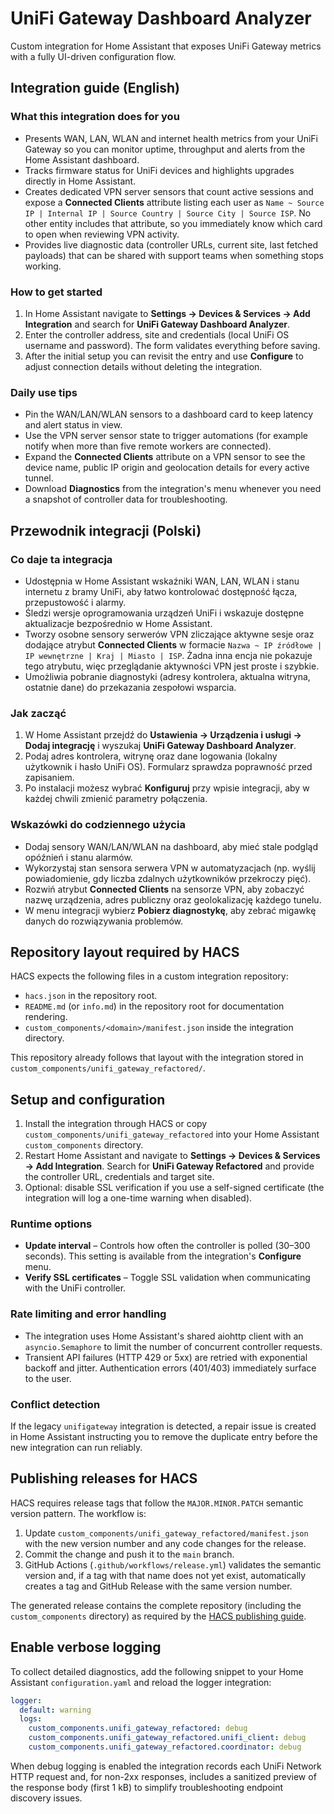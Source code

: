
# UniFi Gateway Dashboard Analyzer

Custom integration for Home Assistant that exposes UniFi Gateway metrics with a
fully UI-driven configuration flow.

## Integration guide (English)

### What this integration does for you

- Presents WAN, LAN, WLAN and internet health metrics from your UniFi Gateway so
  you can monitor uptime, throughput and alerts from the Home Assistant
  dashboard.
- Tracks firmware status for UniFi devices and highlights upgrades directly in
  Home Assistant.
- Creates dedicated VPN server sensors that count active sessions and expose a
  **Connected Clients** attribute listing each user as
  `Name ~ Source IP | Internal IP | Source Country | Source City | Source ISP`.
  No other entity includes that attribute, so you immediately know which card
  to open when reviewing VPN activity.
- Provides live diagnostic data (controller URLs, current site, last fetched
  payloads) that can be shared with support teams when something stops working.

### How to get started

1. In Home Assistant navigate to **Settings → Devices & Services → Add
   Integration** and search for **UniFi Gateway Dashboard Analyzer**.
2. Enter the controller address, site and credentials (local UniFi OS username
   and password). The form validates everything before saving.
3. After the initial setup you can revisit the entry and use **Configure** to
   adjust connection details without deleting the integration.

### Daily use tips

- Pin the WAN/LAN/WLAN sensors to a dashboard card to keep latency and alert
  status in view.
- Use the VPN server sensor state to trigger automations (for example notify
  when more than five remote workers are connected).
- Expand the **Connected Clients** attribute on a VPN sensor to see the device
  name, public IP origin and geolocation details for every active tunnel.
- Download **Diagnostics** from the integration's menu whenever you need a
  snapshot of controller data for troubleshooting.

## Przewodnik integracji (Polski)

### Co daje ta integracja

- Udostępnia w Home Assistant wskaźniki WAN, LAN, WLAN i stanu internetu z
  bramy UniFi, aby łatwo kontrolować dostępność łącza, przepustowość i alarmy.
- Śledzi wersje oprogramowania urządzeń UniFi i wskazuje dostępne aktualizacje
  bezpośrednio w Home Assistant.
- Tworzy osobne sensory serwerów VPN zliczające aktywne sesje oraz dodające
  atrybut **Connected Clients** w formacie
  `Nazwa ~ IP źródłowe | IP wewnętrzne | Kraj | Miasto | ISP`. Żadna inna encja
  nie pokazuje tego atrybutu, więc przeglądanie aktywności VPN jest proste i
  szybkie.
- Umożliwia pobranie diagnostyki (adresy kontrolera, aktualna witryna, ostatnie
  dane) do przekazania zespołowi wsparcia.

### Jak zacząć

1. W Home Assistant przejdź do **Ustawienia → Urządzenia i usługi → Dodaj
   integrację** i wyszukaj **UniFi Gateway Dashboard Analyzer**.
2. Podaj adres kontrolera, witrynę oraz dane logowania (lokalny użytkownik i
   hasło UniFi OS). Formularz sprawdza poprawność przed zapisaniem.
3. Po instalacji możesz wybrać **Konfiguruj** przy wpisie integracji, aby w
   każdej chwili zmienić parametry połączenia.

### Wskazówki do codziennego użycia

- Dodaj sensory WAN/LAN/WLAN na dashboard, aby mieć stale podgląd opóźnień i
  stanu alarmów.
- Wykorzystaj stan sensora serwera VPN w automatyzacjach (np. wyślij powiadomienie,
  gdy liczba zdalnych użytkowników przekroczy pięć).
- Rozwiń atrybut **Connected Clients** na sensorze VPN, aby zobaczyć nazwę
  urządzenia, adres publiczny oraz geolokalizację każdego tunelu.
- W menu integracji wybierz **Pobierz diagnostykę**, aby zebrać migawkę danych do
  rozwiązywania problemów.

## Repository layout required by HACS

HACS expects the following files in a custom integration repository:

- `hacs.json` in the repository root.
- `README.md` (or `info.md`) in the repository root for documentation rendering.
- `custom_components/<domain>/manifest.json` inside the integration directory.

This repository already follows that layout with the integration stored in
`custom_components/unifi_gateway_refactored/`.

## Setup and configuration

1. Install the integration through HACS or copy `custom_components/unifi_gateway_refactored`
   into your Home Assistant `custom_components` directory.
2. Restart Home Assistant and navigate to **Settings → Devices & Services → Add
   Integration**. Search for **UniFi Gateway Refactored** and provide the controller
   URL, credentials and target site.
3. Optional: disable SSL verification if you use a self-signed certificate (the
   integration will log a one-time warning when disabled).

### Runtime options

- **Update interval** – Controls how often the controller is polled (30–300
  seconds). This setting is available from the integration's **Configure** menu.
- **Verify SSL certificates** – Toggle SSL validation when communicating with
  the UniFi controller.

### Rate limiting and error handling

- The integration uses Home Assistant's shared aiohttp client with an
  `asyncio.Semaphore` to limit the number of concurrent controller requests.
- Transient API failures (HTTP 429 or 5xx) are retried with exponential backoff
  and jitter. Authentication errors (401/403) immediately surface to the user.

### Conflict detection

If the legacy `unifigateway` integration is detected, a repair issue is created
in Home Assistant instructing you to remove the duplicate entry before the new
integration can run reliably.

## Publishing releases for HACS

HACS requires release tags that follow the `MAJOR.MINOR.PATCH` semantic version
pattern. The workflow is:

1. Update `custom_components/unifi_gateway_refactored/manifest.json` with the new
   version number and any code changes for the release.
2. Commit the change and push it to the `main` branch.
3. GitHub Actions (`.github/workflows/release.yml`) validates the semantic version
   and, if a tag with that name does not yet exist, automatically creates a tag
   and GitHub Release with the same version number.

The generated release contains the complete repository (including the
`custom_components` directory) as required by the
[HACS publishing guide](https://hacs.xyz/docs/publish/).

## Enable verbose logging

To collect detailed diagnostics, add the following snippet to your Home Assistant
`configuration.yaml` and reload the logger integration:

```yaml
logger:
  default: warning
  logs:
    custom_components.unifi_gateway_refactored: debug
    custom_components.unifi_gateway_refactored.unifi_client: debug
    custom_components.unifi_gateway_refactored.coordinator: debug
```

When debug logging is enabled the integration records each UniFi Network HTTP request
and, for non-2xx responses, includes a sanitized preview of the response body (first 1 kB)
to simplify troubleshooting endpoint discovery issues.


